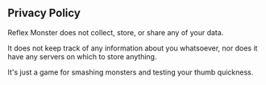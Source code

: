 ## Privacy Policy

Reflex Monster does not collect, store, or share any of your data.

It does not keep track of any information about you whatsoever, nor does it have any servers on which to store anything.

It's just a game for smashing monsters and testing your thumb quickness.
